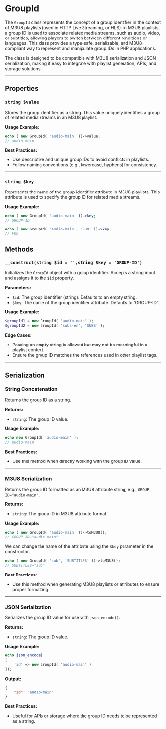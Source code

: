 # GroupId
The `GroupId` class represents the concept of a group identifier in the context of M3U8 playlists (used in HTTP Live Streaming, or HLS). In M3U8 playlists, a group ID is used to associate related media streams, such as audio, video, or subtitles, allowing players to switch between different renditions or languages. This class provides a type-safe, serializable, and M3U8-compliant way to represent and manipulate group IDs in PHP applications.

The class is designed to be compatible with M3U8 serialization and JSON serialization, making it easy to integrate with playlist generation, APIs, and storage solutions.

---

## Properties
### `string $value`
Stores the group identifier as a string. This value uniquely identifies a group of related media streams in an M3U8 playlist.

**Usage Example:**
```php
echo ( new GroupId( 'audio-main' ))->value;
// audio-main
```

**Best Practices:**  
- Use descriptive and unique group IDs to avoid conflicts in playlists.
- Follow naming conventions (e.g., lowercase, hyphens) for consistency.

---

### `string $key`
Represents the name of the group identifier attribute in M3U8 playlists. This attribute is used to specify the group ID for related media streams.

**Usage Example:**
```php
echo ( new GroupId( 'audio-main' ))->key;
// GROUP-ID

echo ( new GroupId( 'audio-main', 'FOO' ))->key;
// FOO
```

## Methods
### `__construct(string $id = '',string $key = 'GROUP-ID')`
Initializes the `GroupId` object with a group identifier. Accepts a string input and assigns it to the `$id` property.

**Parameters:**
- `$id`: The group identifier (string). Defaults to an empty string.
- `$key`: The name of the group identifier attribute. Defaults to 'GROUP-ID'.

**Usage Example:**
```php
$groupId1 = new GroupId( 'audio-main' );
$groupId2 = new GroupId( 'subs-en', 'SUBS' );
```

**Edge Cases:**  
- Passing an empty string is allowed but may not be meaningful in a playlist context.
- Ensure the group ID matches the references used in other playlist tags.

---

## Serialization
### String Concatenation
Returns the group ID as a string.

**Returns:**
- `string`: The group ID value.

**Usage Example:**
```php
echo new GroupId( 'audio-main' );
// audio-main
```

**Best Practices:**  
- Use this method when directly working with the group ID value.

---

### M3U8 Serialization
Returns the group ID formatted as an M3U8 attribute string, e.g., `GROUP-ID="audio-main"`.

**Returns:**  
- `string`: The group ID in M3U8 attribute format.

**Usage Example:**
```php
echo ( new GroupId( 'audio-main' ))->toM3U8();
// GROUP-ID="audio-main"
```

We can change the name of the attribute using the `$key` parameter in the constructor.

```php
echo ( new GroupId( 'sub', 'SUBTITLES' ))->toM3U8();
// SUBTITLES="sub"
```

**Best Practices:**  
- Use this method when generating M3U8 playlists or attributes to ensure proper formatting.

---

### JSON Serialization
Serializes the group ID value for use with `json_encode()`.

**Returns:**  
- `string`: The group ID value.

**Usage Example:**
```php
echo json_encode(
[
	'id' => new GroupId( 'audio-main' )
]);
```

**Output:**  
```json
{
	"id": "audio-main"
}
```

**Best Practices:**  
- Useful for APIs or storage where the group ID needs to be represented as a string.
